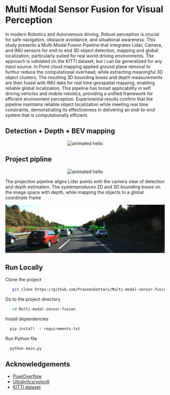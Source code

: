 
# Multi Modal Sensor Fusion for Visual Perception

In modern Robotics and Autonomous driving, Robust perception is crucial for safe navigation, obstacle avoidance, and situational awareness. This study presents a Multi-Modal Fusion Pipeline that integrates Lidar, Camera, and IMU sensors for end-to end 3D object detection, mapping and global localization, particularly suited for real world driving  environments. The approach is validated on the KITTI dataset, but i can be generalized for any input source. In Point cloud mapping applied  ground plane removal to furthur reduce the computational overhead, while extracting meaningful 3D object clusters. The resulting 3D bounding boxes and depth measurements are then fused with IMU data for real time geospatial mapping, enabling reliable global localization.  This pipeline has broad applicability in self driving vehicles and mobile robotics, providing a unified framework for efficient environment perception. Experimental results confirm that the pipeline maintains reliable object localization while meeting real time constraints, demonstrating its effectiveness in delivering an end-to-end system that is computationally efficient.


## Detection + Depth + BEV mapping
<div align="center">
<img src="https://github.com/Praveenkottari/Multi-modal-sensor-fusion/blob/a264e2e5ec3818c5cec5ab0dd777a6e4cc2a9e48/output/out.gif" width="600" alt="animated hello">
</div>

    
## Project pipline
<div align="center">
<img src="https://github.com/Praveenkottari/Multi-modal-sensor-fusion/blob/a6ea5feb5954416a6b29ae5996f2e0e4e2ee7627/pipline.png" width="600" alt="animated hello">
</div>

The projection pipeline aligns Lidar points with the camera view of detection and depth estimation. The systemproduces 2D and 3D bounding boxes on the image space with depth, while mapping the objects to a global coordinate frame


<div align="center">
<img src="https://github.com/Praveenkottari/Multi-modal-sensor-fusion/blob/eaa03c1bdbd092d6183c6729131db1af474c101c/output/steps.gif" width="600" alt="animated hello">
</div>

## Run Locally

Clone the project

```bash
   git clone https://github.com/Praveenkottari/Multi-modal-sensor-fusion.git
```

Go to the project directory

```bash
   cd Multi-modal-sensor-fusion
```

Install dependencies

```bash
  pip install -r requirements.txt
```

Run Python file

```bash
  python main.py
```



## Acknowledgements

 - [PixelOverflow](https://youtube.com/@pixeloverflow?si=GoiB8ai2mv4GR1x_)
 - [Ultralytics/yolov8](https://docs.ultralytics.com/)
 - [KITTI dataset](https://www.cvlibs.net/datasets/kitti/)
